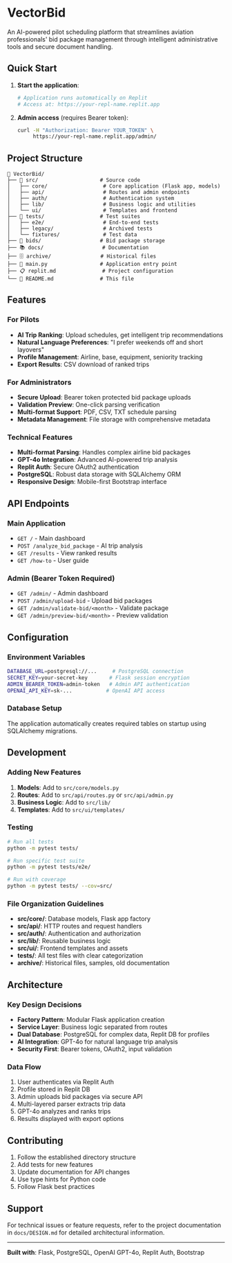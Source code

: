 # VectorBid

An AI-powered pilot scheduling platform that streamlines aviation professionals' bid package management through intelligent administrative tools and secure document handling.

## Quick Start

1. **Start the application**:
   ```bash
   # Application runs automatically on Replit
   # Access at: https://your-repl-name.replit.app
   ```

2. **Admin access** (requires Bearer token):
   ```bash
   curl -H "Authorization: Bearer YOUR_TOKEN" \
        https://your-repl-name.replit.app/admin/
   ```

## Project Structure

```
📁 VectorBid/
├── 🔧 src/                    # Source code
│   ├── core/                  # Core application (Flask app, models)
│   ├── api/                   # Routes and admin endpoints
│   ├── auth/                  # Authentication system
│   ├── lib/                   # Business logic and utilities
│   └── ui/                    # Templates and frontend
├── 🧪 tests/                  # Test suites
│   ├── e2e/                   # End-to-end tests
│   ├── legacy/                # Archived tests
│   └── fixtures/              # Test data
├── 📁 bids/                   # Bid package storage
├── 📚 docs/                   # Documentation
├── 🗄️ archive/                # Historical files
├── 🔧 main.py                 # Application entry point
├── 📋 replit.md               # Project configuration
└── 📄 README.md               # This file
```

## Features

### For Pilots
- **AI Trip Ranking**: Upload schedules, get intelligent trip recommendations
- **Natural Language Preferences**: "I prefer weekends off and short layovers"
- **Profile Management**: Airline, base, equipment, seniority tracking
- **Export Results**: CSV download of ranked trips

### For Administrators
- **Secure Upload**: Bearer token protected bid package uploads  
- **Validation Preview**: One-click parsing verification
- **Multi-format Support**: PDF, CSV, TXT schedule parsing
- **Metadata Management**: File storage with comprehensive metadata

### Technical Features
- **Multi-format Parsing**: Handles complex airline bid packages
- **GPT-4o Integration**: Advanced AI-powered trip analysis
- **Replit Auth**: Secure OAuth2 authentication
- **PostgreSQL**: Robust data storage with SQLAlchemy ORM
- **Responsive Design**: Mobile-first Bootstrap interface

## API Endpoints

### Main Application
- `GET /` - Main dashboard
- `POST /analyze_bid_package` - AI trip analysis
- `GET /results` - View ranked results
- `GET /how-to` - User guide

### Admin (Bearer Token Required)
- `GET /admin/` - Admin dashboard
- `POST /admin/upload-bid` - Upload bid packages
- `GET /admin/validate-bid/<month>` - Validate package
- `GET /admin/preview-bid/<month>` - Preview validation

## Configuration

### Environment Variables
```bash
DATABASE_URL=postgresql://...     # PostgreSQL connection
SECRET_KEY=your-secret-key       # Flask session encryption
ADMIN_BEARER_TOKEN=admin-token   # Admin API authentication
OPENAI_API_KEY=sk-...           # OpenAI API access
```

### Database Setup
The application automatically creates required tables on startup using SQLAlchemy migrations.

## Development

### Adding New Features
1. **Models**: Add to `src/core/models.py`
2. **Routes**: Add to `src/api/routes.py` or `src/api/admin.py`
3. **Business Logic**: Add to `src/lib/`
4. **Templates**: Add to `src/ui/templates/`

### Testing
```bash
# Run all tests
python -m pytest tests/

# Run specific test suite
python -m pytest tests/e2e/

# Run with coverage
python -m pytest tests/ --cov=src/
```

### File Organization Guidelines
- **src/core/**: Database models, Flask app factory
- **src/api/**: HTTP routes and request handlers
- **src/auth/**: Authentication and authorization
- **src/lib/**: Reusable business logic
- **src/ui/**: Frontend templates and assets
- **tests/**: All test files with clear categorization
- **archive/**: Historical files, samples, old documentation

## Architecture

### Key Design Decisions
- **Factory Pattern**: Modular Flask application creation
- **Service Layer**: Business logic separated from routes
- **Dual Database**: PostgreSQL for complex data, Replit DB for profiles
- **AI Integration**: GPT-4o for natural language trip analysis
- **Security First**: Bearer tokens, OAuth2, input validation

### Data Flow
1. User authenticates via Replit Auth
2. Profile stored in Replit DB
3. Admin uploads bid packages via secure API
4. Multi-layered parser extracts trip data
5. GPT-4o analyzes and ranks trips
6. Results displayed with export options

## Contributing

1. Follow the established directory structure
2. Add tests for new features
3. Update documentation for API changes
4. Use type hints for Python code
5. Follow Flask best practices

## Support

For technical issues or feature requests, refer to the project documentation in `docs/DESIGN.md` for detailed architectural information.

---

**Built with**: Flask, PostgreSQL, OpenAI GPT-4o, Replit Auth, Bootstrap
